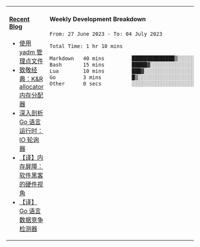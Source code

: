 <table width="960px">
<tr>
<td valign="top" width="50%">

#### <a href="https://www.kongjun18.me" target="_blank">Recent Blog</a>

<!-- BLOG-POST-LIST:START -->
- [使用 yadm 管理点文件](https://kongjun18.github.io/posts/2023/04/07/)
- [致敬经典：K&amp;R allocator 内存分配器](https://kongjun18.github.io/posts/2022/12/12/)
- [深入剖析 Go 语言运行时：IO 轮询器](https://kongjun18.github.io/posts/2022/11/21/)
- [【译】内存屏障：软件黑客的硬件视角](https://kongjun18.github.io/posts/2022/11/03/)
- [【译】Go 语言数据竞争检测器](https://kongjun18.github.io/posts/2022/10/25/)
<!-- BLOG-POST-LIST:END -->

</td>
<td valign="top" width="50%">

#### Weekly Development Breakdown

<!--START_SECTION:waka-->

```txt
From: 27 June 2023 - To: 04 July 2023

Total Time: 1 hr 10 mins

Markdown   40 mins         ██████████████▒░░░░░░░░░░   57.89 %
Bash       15 mins         █████▓░░░░░░░░░░░░░░░░░░░   22.05 %
Lua        10 mins         ███▓░░░░░░░░░░░░░░░░░░░░░   15.26 %
Go         3 mins          █▒░░░░░░░░░░░░░░░░░░░░░░░   04.75 %
Other      0 secs          ░░░░░░░░░░░░░░░░░░░░░░░░░   00.05 %
```

<!--END_SECTION:waka-->
</td>
</tr>

</table>
